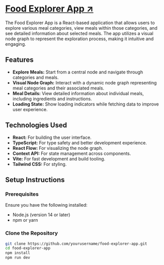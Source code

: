 # [Food Explorer App &#8599;](https://node-bites.vercel.app/)

The Food Explorer App is a React-based application that allows users to explore various meal categories, view meals within those categories, and see detailed information about selected meals. The app utilizes a visual node graph to represent the exploration process, making it intuitive and engaging.

## Features

- **Explore Meals:** Start from a central node and navigate through categories and meals.
- **Visual Node Graph:** Interact with a dynamic node graph representing meal categories and their associated meals.
- **Meal Details:** View detailed information about individual meals, including ingredients and instructions.
- **Loading State:** Show loading indicators while fetching data to improve user experience.

## Technologies Used

- **React:** For building the user interface.
- **TypeScript:** For type safety and better development experience.
- **React Flow:** For visualizing the node graph.
- **Context API:** For state management across components.
- **Vite:** For fast development and build tooling.
- **Tailwind CSS:** For styling.

## Setup Instructions

### Prerequisites

Ensure you have the following installed:

- Node.js (version 14 or later)
- npm or yarn

### Clone the Repository

```bash
git clone https://github.com/yourusername/food-explorer-app.git
cd food-explorer-app
npm install
npm run dev
```
